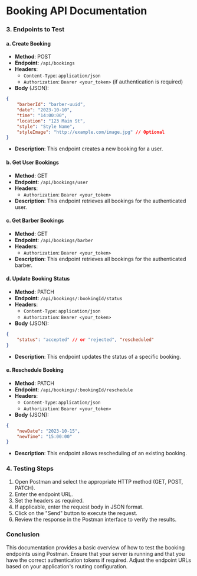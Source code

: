 # Booking API Documentation

### 3. Endpoints to Test

#### a. Create Booking
- **Method**: POST
- **Endpoint**: `/api/bookings`
- **Headers**:
  - `Content-Type`: `application/json`
  - `Authorization`: `Bearer <your_token>` (if authentication is required)
- **Body** (JSON):
```json
{
    "barberId": "barber-uuid",
    "date": "2023-10-10",
    "time": "14:00:00",
    "location": "123 Main St",
    "style": "Style Name",
    "styleImage": "http://example.com/image.jpg" // Optional
}
```
- **Description**: This endpoint creates a new booking for a user.

#### b. Get User Bookings
- **Method**: GET
- **Endpoint**: `/api/bookings/user`
- **Headers**:
  - `Authorization`: `Bearer <your_token>`
- **Description**: This endpoint retrieves all bookings for the authenticated user.

#### c. Get Barber Bookings
- **Method**: GET
- **Endpoint**: `/api/bookings/barber`
- **Headers**:
  - `Authorization`: `Bearer <your_token>`
- **Description**: This endpoint retrieves all bookings for the authenticated barber.

#### d. Update Booking Status
- **Method**: PATCH
- **Endpoint**: `/api/bookings/:bookingId/status`
- **Headers**:
  - `Content-Type`: `application/json`
  - `Authorization`: `Bearer <your_token>`
- **Body** (JSON):
```json
{
    "status": "accepted" // or "rejected", "rescheduled"
}
```
- **Description**: This endpoint updates the status of a specific booking.

#### e. Reschedule Booking
- **Method**: PATCH
- **Endpoint**: `/api/bookings/:bookingId/reschedule`
- **Headers**:
  - `Content-Type`: `application/json`
  - `Authorization`: `Bearer <your_token>`
- **Body** (JSON):
```json
{
    "newDate": "2023-10-15",
    "newTime": "15:00:00"
}
```
- **Description**: This endpoint allows rescheduling of an existing booking.

### 4. Testing Steps
1. Open Postman and select the appropriate HTTP method (GET, POST, PATCH).
2. Enter the endpoint URL.
3. Set the headers as required.
4. If applicable, enter the request body in JSON format.
5. Click on the "Send" button to execute the request.
6. Review the response in the Postman interface to verify the results.

### Conclusion
This documentation provides a basic overview of how to test the booking endpoints using Postman. Ensure that your server is running and that you have the correct authentication tokens if required. Adjust the endpoint URLs based on your application's routing configuration.

